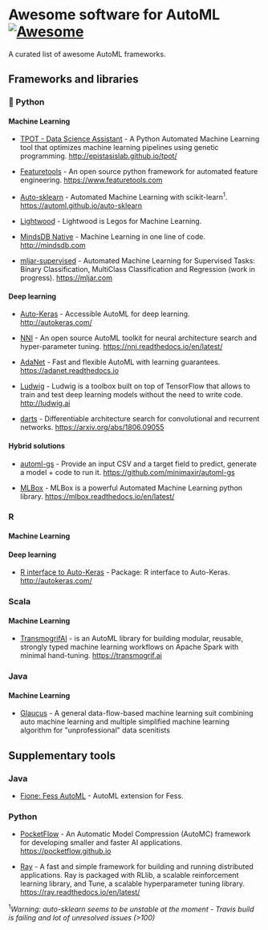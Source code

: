 # Awesome software for AutoML [![Awesome](https://cdn.rawgit.com/sindresorhus/awesome/d7305f38d29fed78fa85652e3a63e154dd8e8829/media/badge.svg)](https://github.com/sindresorhus/awesome)

A curated list of awesome AutoML frameworks.

## Frameworks and libraries

### :snake: Python

#### Machine Learning

* [TPOT - Data Science Assistant](https://github.com/EpistasisLab/tpot) - A Python Automated Machine Learning tool that optimizes machine learning pipelines using genetic programming. http://epistasislab.github.io/tpot/

* [Featuretools](https://github.com/Featuretools/featuretools) - An open source python framework for automated feature engineering. https://www.featuretools.com

* [Auto-sklearn](https://github.com/automl/auto-sklearn) - Automated Machine Learning with scikit-learn<sup>1</sup>. https://automl.github.io/auto-sklearn

* [Lightwood](https://github.com/mindsdb/lightwood) - Lightwood is Legos for Machine Learning.

* [MindsDB Native](https://github.com/mindsdb/mindsdb) - Machine Learning in one line of code. http://mindsdb.com

* [mljar-supervised](https://github.com/mljar/mljar-supervised) - Automated Machine Learning for Supervised Tasks: Binary Classification, MultiClass Classification and Regression (work in progress). https://mljar.com

#### Deep learning

* [Auto-Keras](https://github.com/keras-team/autokeras) - Accessible AutoML for deep learning. http://autokeras.com/

* [NNI](https://github.com/microsoft/nni) - An open source AutoML toolkit for neural architecture search and hyper-parameter tuning. https://nni.readthedocs.io/en/latest/

* [AdaNet](https://github.com/tensorflow/adanet) - Fast and flexible AutoML with learning guarantees. https://adanet.readthedocs.io

* [Ludwig](https://github.com/uber/ludwig) - Ludwig is a toolbox built on top of TensorFlow that allows to train and test deep learning models without the need to write code. http://ludwig.ai

* [darts](https://github.com/quark0/darts) - Differentiable architecture search for convolutional and recurrent networks. https://arxiv.org/abs/1806.09055

#### Hybrid solutions

* [automl-gs](https://github.com/minimaxir/automl-gs) - Provide an input CSV and a target field to predict, generate a model + code to run it. https://github.com/minimaxir/automl-gs

* [MLBox](https://github.com/AxeldeRomblay/MLBox) - MLBox is a powerful Automated Machine Learning python library. https://mlbox.readthedocs.io/en/latest/

### R

#### Machine Learning

#### Deep learning

* [R interface to Auto-Keras](https://github.com/jcrodriguez1989/autokeras) - Package: R interface to Auto-Keras. http://autokeras.com/

### Scala

#### Machine Learning

* [TransmogrifAI](https://github.com/salesforce/TransmogrifAI) - is an AutoML library for building modular, reusable, strongly typed machine learning workflows on Apache Spark with minimal hand-tuning. https://transmogrif.ai

### Java

#### Machine Learning

* [Glaucus](https://github.com/ccnt-glaucus/glaucus) - A general data-flow-based machine learning suit combining auto machine learning and multiple simplified machine learning algorithm for "unprofessional" data scenitists

## Supplementary tools

### Java

* [Fione: Fess AutoML](https://github.com/codelibs/fione) -  AutoML extension for Fess.

### Python

* [PocketFlow](https://github.com/Tencent/PocketFlow) - An Automatic Model Compression (AutoMC) framework for developing smaller and faster AI applications. https://pocketflow.github.io

* [Ray](https://github.com/ray-project/ray) - A fast and simple framework for building and running distributed applications. Ray is packaged with RLlib, a scalable reinforcement learning library, and Tune, a scalable hyperparameter tuning library. https://ray.readthedocs.io/en/latest/

<sup>1</sup>*Warning: auto-sklearn seems to be unstable at the moment - Travis build is failing and lot of unresolved issues (>100)*
